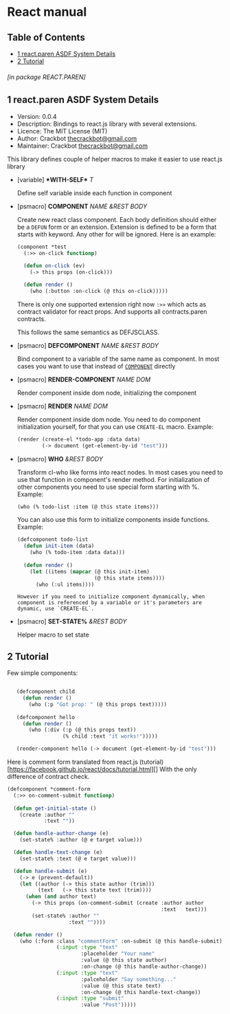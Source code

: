 <a id='x-28SERVE-2EPAREN-3A-40MAIN-MANUAL-20MGL-PAX-3ASECTION-29'></a>

# React manual

## Table of Contents

- [1 react.paren ASDF System Details][46e5]
- [2 Tutorial][3fa1]

###### \[in package REACT.PAREN\]
<a id='x-28-22react-2Eparen-22-20ASDF-2FSYSTEM-3ASYSTEM-29'></a>

## 1 react.paren ASDF System Details

- Version: 0.0.4
- Description: Bindings to react.js library with several extensions.
- Licence: The MIT License (MIT)
- Author: Crackbot <thecrackbot@gmail.com>
- Maintainer: Crackbot <thecrackbot@gmail.com>

This library defines couple of helper macros to make it easier to
use react.js library

<a id='x-28REACT-2EPAREN-3A-2AWITH-SELF-2A-20-28VARIABLE-29-29'></a>

- [variable] **\*WITH-SELF\*** *T*

    Define self variable inside each function in component

<a id='x-28REACT-2EPAREN-3ACOMPONENT-20-28MGL-PAX-EXT-3APSMACRO-29-29'></a>

- [psmacro] **COMPONENT** *NAME &REST BODY* 

    Create new react class component. Each body definition should
    either be a `DEFUN` form or an extension. Extension is defined to be a
    form that starts with keyword. Any other for will be ignored. Here is an example:
    
    ```lisp
    (component *test
      (:>> on-click functionp)
               
      (defun on-click (ev)
        (-> this props (on-click)))
    
      (defun render ()
        (who (:button :on-click (@ this on-click)))))
    ```
    
    There is only one supported extension right now `:>>` which acts as
    contract validator for react props. And supports all contracts.paren
    contracts.
    
    This follows the same semantics as DEFJSCLASS.

<a id='x-28REACT-2EPAREN-3ADEFCOMPONENT-20-28MGL-PAX-EXT-3APSMACRO-29-29'></a>

- [psmacro] **DEFCOMPONENT** *NAME &REST BODY* 

    Bind component to a variable of the same name as component. In most
    cases you want to use that instead of [`COMPONENT`][b967] directly

<a id='x-28REACT-2EPAREN-3ARENDER-COMPONENT-20-28MGL-PAX-EXT-3APSMACRO-29-29'></a>

- [psmacro] **RENDER-COMPONENT** *NAME DOM* 

    Render component inside dom node, initializing the component

<a id='x-28REACT-2EPAREN-3ARENDER-20-28MGL-PAX-EXT-3APSMACRO-29-29'></a>

- [psmacro] **RENDER** *NAME DOM* 

    Render component inside dom node. You need to do component
    initialization yourself, for that you can use `CREATE-EL`
    macro. Example:
    
    ```lisp
    (render (create-el *todo-app :data data)
            (-> document (get-element-by-id "test")))
    ```


<a id='x-28REACT-2EPAREN-3AWHO-20-28MGL-PAX-EXT-3APSMACRO-29-29'></a>

- [psmacro] **WHO** *&REST BODY* 

    Transform cl-who like forms into react nodes. In most cases you
      need to use that function in component's render method. For
      initialization of other components you need to use special form
      starting with %. Example:
    
    ```lisp
    (who (% todo-list :item (@ this state items)))
    ```
    
    You can also use this form to initialize components inside
      functions. Example:
    
    ```lisp
    (defcomponent todo-list
      (defun init-item (data)
        (who (% todo-item :data data)))
        
      (defun render ()
        (let ((items (mapcar (@ this init-item)
                             (@ this state items))))
          (who (:ul items))))
    ```
    
      However if you need to initialize component dynamically, when
      component is referenced by a variable or it's parameters are
      dynamic, use `CREATE-EL`.

<a id='x-28REACT-2EPAREN-3ASET-STATE-25-20-28MGL-PAX-EXT-3APSMACRO-29-29'></a>

- [psmacro] **SET-STATE%** *&REST BODY* 

    Helper macro to set state

<a id='x-28REACT-2EPAREN-3A-40REACT-TUTORIAL-20MGL-PAX-3ASECTION-29'></a>

## 2 Tutorial

Few simple components:

```lisp

   (defcomponent child
     (defun render ()
       (who (:p "Got prop: " (@ this props text)))))
   
   (defcomponent hello
     (defun render ()
       (who (:div (:p (@ this props text))
                  (% child :text "it works!")))))

   (render-component hello (-> document (get-element-by-id "test")))
```


Here is comment form translated from
react.js (tutorial)[https://facebook.github.io/react/docs/tutorial.html][]
With the only difference of contract check.

```lisp
(defcomponent *comment-form
  (:>> on-comment-submit functionp)
  
  (defun get-initial-state ()
    (create :author ""
            :text ""))

  (defun handle-author-change (e)
    (set-state% :author (@ e target value)))

  (defun handle-text-change (e)
    (set-state% :text (@ e target value)))

  (defun handle-submit (e)
    (-> e (prevent-default))
    (let ((author (-> this state author (trim)))
          (text   (-> this state text (trim))))
      (when (and author text)
        (-> this props (on-comment-submit (create :author author
                                                  :text   text)))
        (set-state% :author ""
                    :text ""))))

  (defun render ()
    (who (:form :class "commentForm" :on-submit (@ this handle-submit)
                (:input :type "text"
                        :placeholder "Your name"
                        :value (@ this state author)
                        :on-change (@ this handle-author-change))
                (:input :type "text"
                        :palceholder "Say something..."
                        :value (@ this state text)
                        :on-change (@ this handle-text-change))
                (:input :type "submit"
                        :value "Post")))))
```


  [3fa1]: #x-28REACT-2EPAREN-3A-40REACT-TUTORIAL-20MGL-PAX-3ASECTION-29 "Tutorial"
  [46e5]: #x-28-22react-2Eparen-22-20ASDF-2FSYSTEM-3ASYSTEM-29 "(\"react.paren\" ASDF/SYSTEM:SYSTEM)"
  [b967]: #x-28REACT-2EPAREN-3ACOMPONENT-20-28MGL-PAX-EXT-3APSMACRO-29-29 "(REACT.PAREN:COMPONENT (MGL-PAX-EXT:PSMACRO))"
